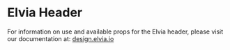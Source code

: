 # Elvia Header

For information on use and available props for the Elvia header, please visit our documentation at:
<a href="https://design.elvia.io/components/header#Overview">design.elvia.io</a>
